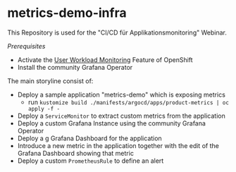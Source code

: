 # metrics-demo-infra

This Repository is used for the "CI/CD für Applikationsmonitoring" Webinar.

_Prerequisites_

- Activate the [User Workload Monitoring](https://docs.openshift.com/container-platform/4.6/monitoring/enabling-monitoring-for-user-defined-projects.html) Feature of OpenShift
- Install the community Grafana Operator

The main storyline consist of:

- Deploy a sample application "metrics-demo" which is exposing metrics
  - run `kustomize build ./manifests/argocd/apps/product-metrics | oc apply -f -`
- Deploy a `ServiceMonitor` to extract custom metrics from the application
- Deploy a custom Grafana Instance using the community Grafana Operator
- Deploy a g Grafana Dashboard for the application
- Introduce a new metric in the application together with the edit of the Grafana Dashboard showing that metric
- Deploy a custom `PrometheusRule` to define an alert
